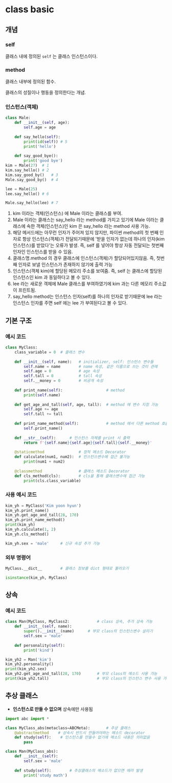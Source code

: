 # class basic

## 개념

### self

클래스 내에 정의된 `self` 는 클래스 인스턴스이다.

### method

클래스 내부에 정의된 함수.

클래스의 성질이나 행동을 정의한다는 개념.

### 인스턴스(객체)

```python
class Male:
    def __init__(self, age):
        self.age = age
    
    def say_hello(self):
        print(id(self)) # 5
        print('hello')
    
    def say_good_bye():
        print('good bye')
kim = Male(27)	# 1
kim.say_hello()	# 2
kim.say_good_by()	# 3
Male.say_good_by()	# 4

lee = Male(25)
lee.say_hello()	# 6

Male.say_hello(lee) # 7
```

1. kim 이라는 객체(인스턴스) 에 Male 이라는 클래스를 부여.
2. Male 이라는 클래스는 say_hello 라는 method를 가지고 있기에
   Male 이라는 클래스에 속한 객체(인스턴스)인 kim 은 say_hello 라는 method 사용 가능.
3. 해당 메서드에는 아무런 인자가 주어져 있지 않지만, 
   파이썬 method의 첫 번째 인자로 항상 인스턴스(객체)가 전달되기때문에
   '받을 인자가 없는데 하나의 인자(kim 인스턴스)를 받았다'는 오류가 발생.
   즉, self 를 넣어야 항상 자동 전달되는 첫번째 인자인 인스턴스를 받을 수 있음.
4. 클래스명.method 의 경우 클래스에 인스턴스(객체)가 할당되어있지않음.
   즉, 첫번째 인자로 보낼 인스턴스가 존재하지 않기에 출력 가능
5. 인스턴스(객체 kim)에 할당된 메모리 주소를 보여줌.
   즉, self 는 클래스에 할당된 인스턴스인 kim 과 동일하다고 볼 수 있다.
6. lee 라는 새로운 객체에 Male 클래스를 부여하였기에
   kim 과는 다른 메모리 주소값이 프린트됨.
7. say_hello method는 인스턴스 인자(self)를 하나의 인자로 받기때문에
   lee 라는 인스턴스 인자를 주면 self 에는 lee 가 부여된다고 볼 수 있다.



## 기본 구조

### 예시 코드

```python
class MyClass:
    class_variable = 0	# 클래스 변수
    
    def __init__(self, name):	# initializer, self: 인스턴스 변수들
        self.name = name		# name 속성, 같은 이름으로 쓰는 것이 관례
        self.age = 0			# age 속성
        self.tall = 0			# tall 속성
        self.__money = 0		# 비공개 속성
    
    def print_name(self):					# method
        print(self.name)
    
    def get_age_and_tall(self, age, tall):	# method 에 변수 지정 가능
        self.age += age
        self.tall += tall
    
    def print_name_method(self):			# method 에서 다른 method 호출 
        self.print_name()
        
    def __str__(self):		# 인스턴스 자체를 print 시 출력
        return f'{self.name}{self.age}{self.tall}{self.__money}'
    
    @staticmethod				# 정적 메소드 Decorator
    def calculate(num1, num2):	# 인스턴스변수에 접근 불가능
        print(num1 + num2)	
        
    @classmethod				# 클래스 메소드 Decorator
    def cls_method(cls):		# cls을 통해 클래스변수에 접근 가능
        print(cls.class_variable)
```

### 사용 예시 코드

```python
kim_yh = MyClass('Kim yoon hyun')		
kim_yh.print_name()						
kim_yh.get_age_and_tall(28, 170)
kim_yh.print_name_method()
print(kim_yh)
kim_yh.calculate(1, 2)
kim_yh.cls_method()
```

```python
kim_yh.sex = 'male'		# 신규 속성 추가 가능
```

### 외부 명령어

```python
MyClass.__dict__		# 클래스 정보를 dict 형태로 불러오기
```

```python
isinstance(kim_yh, MyClass)
```

## 상속

### 예시 코드

```python
class Man(MyClass, MyClass2:			# class 상속, 추가 상속 가능
    def __init__(self, name):	
        super().__init__(name)		# 부모 class의 인스턴스변수 살리기
        self.sex = 'male'
        
    def personality(self):
        print('kind')
```

```python
kim_yh2 = Man('kim')
kim_yh2.personality()
print(kim_yh2.sex)
kim_yh2.get_age_and_tall(28, 170)		# 부모 class의 메소드 사용 가능
print(kim_yh2.tall)						# 부모 class의 인스턴스 변수 사용 가능
```

## 추상 클래스

- **인스턴스로 만들 수 없으며** 상속에만 사용됨

```python
import abc import *

class MyClass_abs(metaclass=ABCMeta):		# 추상 클래스
    @abstractmethod    # 상속시 반드시 만들어야하는 메소드 decorator
  	def study(self):	# 인스턴스를 만들수 없기에 메소드 내용은 의미없음
    	pass
```

```python
class Man(MyClass_abs):
    def __init__(self):
        self.sex = 'male'
    
    def study(self):		# 추상클래스의 메소드가 없으면 에러 발생
        print('study math')
```

